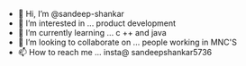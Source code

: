 - 👋 Hi, I’m @sandeep-shankar
- 👀 I’m interested in ... product development   
- 🌱 I’m currently learning ... c ++ and java 
- 💞️ I’m looking to collaborate on ... people working in MNC'S
- 📫 How to reach me ... insta@ sandeepshankar5736

<!---
sandeep-shankar/sandeep-shankar is a ✨ special ✨ repository because its `README.md` (this file) appears on your GitHub profile.
You can click the Preview link to take a look at your changes.
--->
